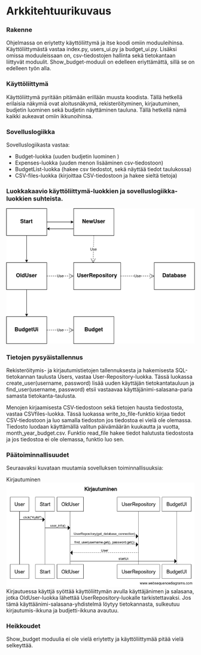 # Arkkitehtuurikuvaus

### Rakenne
Ohjelmassa on eriytetty käyttöliittymä ja itse koodi omiin moduuleihinsa. Käyttöliittymästä vastaa index.py, users_ui.py ja budget_ui.py. Lisäksi omissa moduuleissaan on, csv-tiedostojen hallinta sekä tietokantaan liittyvät moduulit. Show_budget-moduuli on edelleen eriyttämättä, sillä se on edelleen työn alla.

### Käyttöliittymä
Käyttöliittymä pyritään pitämään erillään muusta koodista. Tällä hetkellä erilaisia näkymiä ovat aloitusnäkymä, rekisteröityminen, kirjautuminen, budjetin luominen sekä budjetin näyttäminen tauluna. Tällä hetkellä nämä kaikki aukeavat omiin ikkunoihinsa.

### Sovelluslogiikka
Sovelluslogiikasta vastaa:
- Budget-luokka (uuden budjetin luominen )
- Expenses-luokka (uuden menon lisääminen csv-tiedostoon)
- BudgetList-luokka (hakee csv tiedostot, sekä näyttää tiedot taulukossa)
- CSV-files-luokka (kirjoittaa CSV-tiedostoon ja hakee sieltä tietoja)

### Luokkakaavio käyttöliittymä-luokkien ja sovelluslogiikka-luokkien suhteista.
![Luokkakaavio](./kuvat/luokkakaavio.drawio.png)

### Tietojen pysyäistallennus
Rekisteröitymis- ja kirjautumistietojen tallennuksesta ja hakemisesta SQL-tietokannan taulusta Users, vastaa User-Repository-luokka. Tässä luokassa create_user(username, password) lisää uuden käyttäjän tietokantatauluun ja find_user(username, password) etsii vastaavaa käyttäjänimi-salasana-paria samasta tietokanta-taulusta.

Menojen kirjaamisesta CSV-tiedostoon sekä tietojen hausta tiedostosta, vastaa CSVfiles-luokka. Tässä luokassa write_to_file-funktio kirjaa tiedot CSV-tiedostoon ja luo samalla tiedoston jos tiedostoa ei vielä ole olemassa. Tiedosto luodaan käyttämällä valitun päivämäärän kuukautta ja vuotta, month_year_budget.csv. Funktio read_file hakee tiedot halutusta tiedostosta ja jos tiedostoa ei ole olemassa, funktio luo sen.

### Päätoiminnallisuudet
Seuraavaksi kuvataan muutamia sovelluksen toiminnallisuuksia:

Kirjautuminen
![Sekvenssikaavio](./kuvat/kirjautuminen.png)
Kirjautuessa käyttjä syöttää käyttöliittymän avulla käyttäjänimen ja salasana, jotka OldUser-luokka lähettää UserRepository-luokalle tarkistettavaksi. Jos tämä käyttäänimi-salasana-yhdistelmä löytyy tietokannasta, sulkeutuu kirjautumis-ikkuna ja budjetti-ikkuna avautuu.



### Heikkoudet
Show_budget moduulia ei ole vielä eriytetty ja käyttöliittymää pitää vielä selkeyttää.

